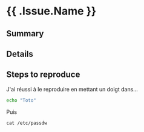 # {{ .Issue.Name }}

## Summary

## Details

## Steps to reproduce

J'ai réussi à le reproduire en mettant un doigt dans...

```bash
echo "Toto"
```

Puis

    cat /etc/passdw